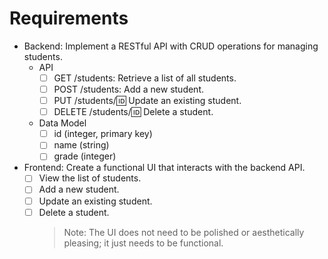 # Requirements

- Backend: Implement a RESTful API with CRUD operations for managing students.
  - API
    - [ ] GET /students: Retrieve a list of all students.
    - [ ] POST /students: Add a new student.
    - [ ] PUT /students/:id: Update an existing student.
    - [ ] DELETE /students/:id: Delete a student.
  - Data Model
    - [ ] id (integer, primary key)
    - [ ] name (string)
    - [ ] grade (integer)
- Frontend: Create a functional UI that interacts with the backend API.
  - [ ] View the list of students.
  - [ ] Add a new student.
  - [ ] Update an existing student.
  - [ ] Delete a student.
    > Note: The UI does not need to be polished or aesthetically pleasing; it just needs to be functional.
